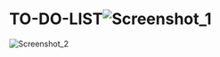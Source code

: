 # TO-DO-LIST![Screenshot_1](https://user-images.githubusercontent.com/87580658/179368551-ec4424da-0ea2-4091-ba6b-9d8bd013ea41.png)
![Screenshot_2](https://user-images.githubusercontent.com/87580658/179368553-f06a0074-0b89-43c5-a8d3-adecbf58f2eb.png)
